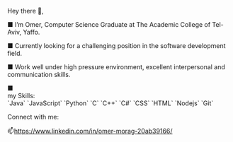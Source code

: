 Hey there 👋,


 <p>
 ■ I’m Omer, Computer Science Graduate at The Academic College of Tel-Aviv, Yaffo.
</p>

 <p>
 ■ Currently looking for a challenging position in the software development field.
</p>

 <p>
 ■ Work well under high pressure environment, excellent interpersonal and communication skills.
</p>

 <p>
 ■  <br> my Skills: <br /> `Java` `JavaScript` `Python` `C` `C++` `C#` `CSS` `HTML` `Nodejs` `Git` 
</p>

<p>
Connect with me:

📫https://www.linkedin.com/in/omer-morag-20ab39166/

</p>
